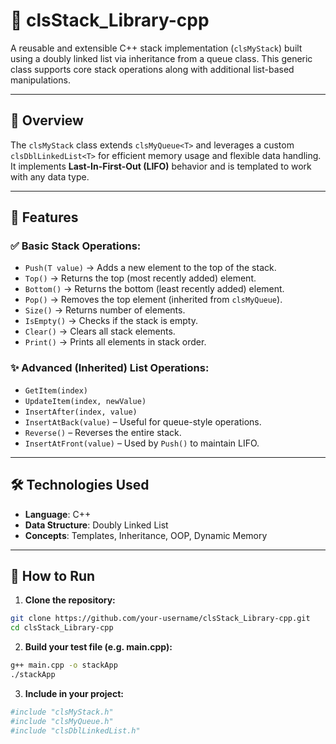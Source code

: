 # 🧱 clsStack_Library-cpp

A reusable and extensible C++ stack implementation (`clsMyStack`) built using a doubly linked list via inheritance from a queue class. This generic class supports core stack operations along with additional list-based manipulations.

---

## 🌟 Overview

The `clsMyStack` class extends `clsMyQueue<T>` and leverages a custom `clsDblLinkedList<T>` for efficient memory usage and flexible data handling. It implements **Last-In-First-Out (LIFO)** behavior and is templated to work with any data type.

---

## 🚀 Features

### ✅ Basic Stack Operations:
- `Push(T value)` → Adds a new element to the top of the stack.
- `Top()` → Returns the top (most recently added) element.
- `Bottom()` → Returns the bottom (least recently added) element.
- `Pop()` → Removes the top element (inherited from `clsMyQueue`).
- `Size()` → Returns number of elements.
- `IsEmpty()` → Checks if the stack is empty.
- `Clear()` → Clears all stack elements.
- `Print()` → Prints all elements in stack order.

### ✨ Advanced (Inherited) List Operations:
- `GetItem(index)`
- `UpdateItem(index, newValue)`
- `InsertAfter(index, value)`
- `InsertAtBack(value)` – Useful for queue-style operations.
- `Reverse()` – Reverses the entire stack.
- `InsertAtFront(value)` – Used by `Push()` to maintain LIFO.

---

## 🛠 Technologies Used

- **Language**: C++
- **Data Structure**: Doubly Linked List
- **Concepts**: Templates, Inheritance, OOP, Dynamic Memory

---

## 🔧 How to Run

1. **Clone the repository:**
```bash
git clone https://github.com/your-username/clsStack_Library-cpp.git
cd clsStack_Library-cpp
```
2. **Build your test file (e.g. main.cpp):**

```bash
g++ main.cpp -o stackApp
./stackApp
```
3. **Include in your project:**
```bash
#include "clsMyStack.h"
#include "clsMyQueue.h"
#include "clsDblLinkedList.h"
```
